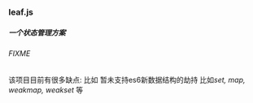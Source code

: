 ### leaf.js

##### 一个状态管理方案

###### FIXME
该项目目前有很多缺点: 比如 暂未支持es6新数据结构的劫持 比如*set, map, weakmap, weakset* 等

